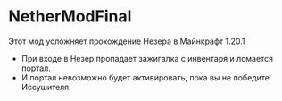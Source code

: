 # NetherModFinal
Этот мод усложняет прохождение Незера в Майнкрафт 1.20.1
- При входе в Незер пропадает зажигалка с инвентаря и ломается портал.
- И портал невозможно будет активировать, пока вы не победите Иссушителя.
